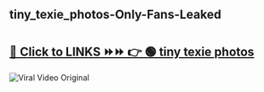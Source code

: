 
 ## tiny_texie_photos-Only-Fans-Leaked

# <h2><a href="https://clipsfans.com/tiny_texie_photos&ref=git">🔗 Click to LINKS ⏩⏩ 👉 🟢 tiny texie photos </a></h2>

<a href="https://clipsfans.com/tiny_texie_photos&ref=git" rel="nofollow" data-target="animated-image.originalLink"><img src="https://i.ibb.co.com/xMMVF88/686577567.gif" alt="Viral Video Original" style="max-width: 100%; display: inline-block;" data-target="animated-image.originalImage"></a>
